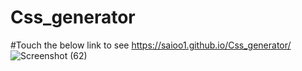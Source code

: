 # Css_generator
#Touch the below link to see
https://saioo1.github.io/Css_generator/
![Screenshot (62)](https://user-images.githubusercontent.com/100260281/205437375-63a38d18-81a1-4527-8364-55eb6419061e.png)

